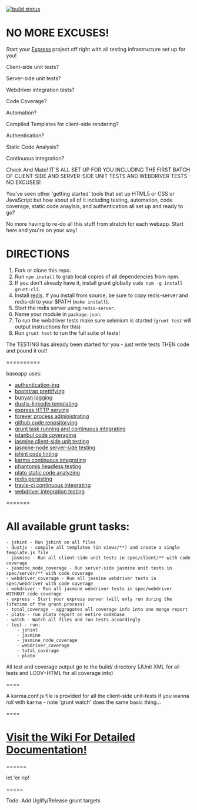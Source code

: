[![build status](https://secure.travis-ci.org/zzo/baseapp.png)](http://travis-ci.org/zzo/baseapp)

# NO MORE EXCUSES!

Start your [Express](http://expressjs.com/) project off right with all testing infrastructure set up for you!

Client-side unit tests?

Server-side unit tests?

Webdriver integration tests?

Code Coverage?

Automation?

Compiled Templates for client-side rendering?

Authentication?

Static Code Analysis?

Continuous Integration?

Check And Mate!  IT'S ALL SET UP FOR YOU INCLUDING THE FIRST BATCH OF CLIENT-SIDE AND SERVER-SIDE UNIT TESTS AND WEBDRIVER TESTS - NO EXCUSES!

You've seen other 'getting started' tools that set up HTML5 or CSS or JavaScript but how about all of it including testing, automation, code coverage, static code anaylsis, and authentication all set up and ready to go?

No more having to re-do all this stuff from stratch for each webapp.  Start here and you're on your way!

DIRECTIONS
==========

1. Fork or clone this repo.
2. Run ```npm install``` to grab local copies of all dependencies from npm.
3. If you don't already have it, install grunt globally ```sudo npm -g install grunt-cli```. 
4. Install [redis](http://redis.io/download).  If you install from source, be sure to copy redis-server and redis-cli to your $PATH (```make install```).
5. Start the redis server using ```redis-server```.
6. Name your module in ```package.json```.
7. To run the webdriver tests make sure selenium is started (```grunt test``` will output instructions for this)
7. Run ```grunt test``` to run the full suite of tests!

The TESTING has already been started for you - just write tests THEN code and pound it out!

==========

baseapp uses:

* [authentication-ing](http://redis.io/topics/twitter-clone)
* [bootstrap prettifying](http://twitter.github.io/bootstrap/)
* [bunyan logging](https://github.com/trentm/node-bunyan)
* [dustjs-linkedin templating](http://linkedin.github.io/dustjs/)
* [express HTTP serving](http://expressjs.com/)
* [forever process administrating](https://github.com/nodejitsu/forever)
* [github code repositorying](https://github.com/)
* [grunt task running and continuous integrating](http://gruntjs.com/)
* [istanbul code coveraging](https://github.com/gotwarlost/istanbul)
* [jasmine client-side unit testing](https://jasmine.github.io/)
* [jasmine-node server-side testing](https://github.com/mhevery/jasmine-node)
* [jshint code linting](http://www.jshint.com/)
* [karma continuous integrating](http://karma-runner.github.io/0.8/index.html)
* [phantomjs headless testing](http://phantomjs.org/)
* [plato static code analyzing](https://github.com/jsoverson/plato)
* [redis persisting](http://redis.io/)
* [travis-ci continuous integrating](https://travis-ci.org/)
* [webdriver integration testing](https://github.com/camme/webdriverjs)

=======

All available grunt tasks:
====

    - jshint - Run jshint on all files
    - dustjs - compile all templates (in views/**) and create a single template.js file
    - jasmine - Run all client-side unit tests in spec/client/** with code coverage
    - jasmine_node_coverage - Run server-side jasmine unit tests in spec/server/** with code coverage
    - webdriver_coverage - Run all jasmine webdriver tests in spec/webdriver with code coverage
    - webdriver - Run all jasmine webdriver tests in spec/webdriver WITHOUT code coverage
    - express - Start your express server (will only run during the lifetime of the grunt process)
    - total_coverage - aggragates all coverage info into one mongo report
    - plato - run plato report on entire codebase
    - watch - Watch all files and run tests accordingly
    - test - run:
        - jshint
        - jasmine
        - jasmine_node_coverage
        - webdriver_coverage
        - total_coverage
        - plato
    
All test and coverage output go to the build/ directory (JUnit XML for all tests and LCOV+HTML for all coverage info)

====

A karma.conf.js file is provided for all the client-side unit-tests if you wanna roll with karma - note 'grunt watch' does the same basic thing...

====

[Visit the Wiki For Detailed Documentation!](https://github.com/zzo/baseapp/wiki)
=======

======

let 'er rip!

=====

Todo: Add Uglify/Release grunt targets
